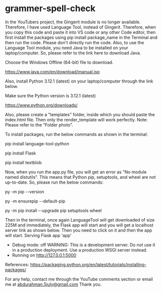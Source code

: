 # grammer-spell-check
In the YouTubers project, the Gingerit module is no longer available. Therefore, I have used Language Tool, instead of Gingerit. Therefore, when you copy this code and paste it into VS code or any other Code editor, then first install the packages using pip install package_name in the Terminal and then run the code. Please don't directly run the code. Also, to use the Language Tool module, you need Java to be installed on your laptop/computer. So, please refer to the link here to download Java. 

Choose the Windows Offline (64-bit) file to download.

https://www.java.com/en/download/manual.jsp

Also, install Python 3.12.1 (latest) on your laptop/computer through the link below. 

Make sure the Python version is 3.12.1 (latest)

https://www.python.org/downloads/

Also, please create a "templates" folder, inside which you should paste the index.html file. Then only the render_template will work perfectly.
Note: Please refer to the "Folder photo".

To install packages, run the below commands as shown in the terminal:

pip install language-tool-python

pip install Flask

pip install textblob

Now, when you run the app.py file, you will get an error as "No module named distutils". This means that Python pip, setuptools, and wheel are not up-to-date. So, please run the below commands:

py -m pip --version

py -m ensurepip --default-pip

py -m pip install --upgrade pip setuptools wheel

Then in the terminal, once again LanguageTool will get downloaded of size 225M and immediately, the Flask app will start and you will get a localhost server link as shown below. Then you need to click on it and then the app will start.
Serving Flask app 'app'
 * Debug mode: off
WARNING: This is a development server. Do not use it in a production deployment. Use a production WSGI server instead.
 * Running on http://127.0.0.1:5000

References: https://packaging.python.org/en/latest/tutorials/installing-packages/

For any help, contact me through the YouTube comments section or email me at abdurahman.5july@gmail.com
Thank you. 


